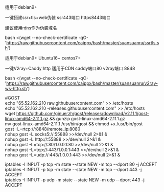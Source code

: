 适用于debian9+

一键搭建ssr+tls+web伪装 ssr443端口 https8443端口

建议使用rdns作为伪装域名

bash <(wget --no-check-certificate -qO- 'https://raw.githubusercontent.com/caippx/bash/master/suansuanru/ssrtls.sh')


适用于debian9+ Ubuntu16+ centos7+ 


一键V2ray+Caddy http 适用于CDN caddy端口80 v2ray端口 8848


bash <(wget --no-check-certificate -qO- 'https://raw.githubusercontent.com/caippx/bash/master/suansuanru/v2ray-ws-http.sh')

#GOST<br>
echo "65.52.162.210 raw.githubusercontent.com" >> /etc/hosts<br>
echo "65.52.162.210 -releases.githubusercontent.com" >> /etc/hosts<br>
wget https://github.com/ginuerzh/gost/releases/download/v2.11.1/gost-linux-amd64-2.11.1.gz && gunzip gost-linux-amd64-2.11.1.gz<br>
mv gost-linux-amd64-2.11.1 /usr/bin/gost && chmod +x /usr/bin/gost<br>
gost -L=rtcp://:8848/remote_ip:8080 <br>
nohup gost -L socks5://:55888 >>/dev/null 2>&1 & <br>
nohup gost -L http://:55888 >>/dev/null 2>&1 & <br>
nohup gost -L=tcp://:80/1.0.0.1:80 >>/dev/null 2>&1 & <br>
nohup gost -L=tcp://:443/1.0.0.1:443 >>/dev/null 2>&1 & <br>
nohup gost -L=udp://:443/1.0.0.1:443 >>/dev/null 2>&1 & <br>

iptables -I INPUT -p tcp -m state --state NEW -m tcp --dport 80 -j ACCEPT <br>
iptables -I INPUT -p tcp -m state --state NEW -m tcp --dport 443 -j ACCEPT <br>
iptables -I INPUT -p udp -m state --state NEW -m udp --dport 443 -j ACCEPT <br>
